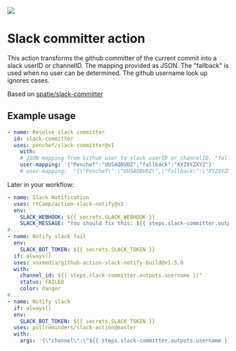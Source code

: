 
[<img src="https://github-ads.s3.eu-central-1.amazonaws.com/support-ukraine.svg?t=1" />](https://supportukrainenow.org)

# Slack committer action

This action transforms the github committer of the current commit into a slack userID or channelID. The mapping provided as JSON. The "fallback" is used when no user can be determined. The github username look up ignores cases.

Based on [spatie/slack-committer](https://github.com/spatie/slack-committer)

## Example usage

```yaml
- name: Resolve slack committer
  id: slack-committer
  uses: penchef/slack-committer@v1
    with:
    # JSON mapping from Github user to slack userID or channelID. "fallback" is used when no
    user-mapping: '{"Penchef":"UUSAQBVDZ","fallback":"XYZXYZXYZ"}'
    # user-mapping:  "{\"Penchef\":\"UUSAQBVDZ\",\"fallback\":\"XYZXYZXYZ\"}"
```

Later in your workflow:

```yml
- name: Slack Notification
  uses: rtCamp/action-slack-notify@v2
  env:
    SLACK_WEBHOOK: ${{ secrets.SLACK_WEBHOOK }}
    SLACK_MESSAGE: "You should fix this: ${{ steps.slack-committer.outputs.username }}"
#...
- name: Notify slack fail
  env:
    SLACK_BOT_TOKEN: ${{ secrets.SLACK_TOKEN }}
  if: always()
  uses: voxmedia/github-action-slack-notify-build@v1.5.0
  with:
    channel_id: ${{ steps.slack-committer.outputs.username }}"
    status: FAILED
    color: danger
#...
- name: Notify slack
  if: always()
  env:
    SLACK_BOT_TOKEN: ${{ secrets.SLACK_TOKEN }}
  uses: pullreminders/slack-action@master
  with:
    args: '{\"channel\":\"${{ steps.slack-committer.outputs.username }}"\",\"text\":\"Hello world\"}'
```


